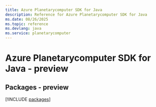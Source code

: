 ```yaml
---
title: Azure Planetarycomputer SDK for Java
description: Reference for Azure Planetarycomputer SDK for Java
ms.date: 08/26/2025
ms.topic: reference
ms.devlang: java
ms.service: planetarycomputer
---
```

# Azure Planetarycomputer SDK for Java - preview
## Packages - preview
[!INCLUDE [packages](planetarycomputer-index.md)]
